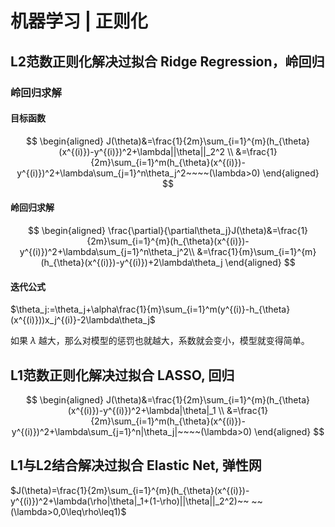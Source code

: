 # 机器学习 | 正则化
## L2范数正则化解决过拟合 Ridge Regression，岭回归
### 岭回归求解
#### 目标函数
$$
\begin{aligned}
J(\theta)&=\frac{1}{2m}\sum_{i=1}^{m}(h_{\theta}(x^{(i)})-y^{(i)})^2+\lambda||\theta||_2^2 \\
&=\frac{1}{2m}\sum_{i=1}^m(h_{\theta}(x^{(i)})-y^{(i)})^2+\lambda\sum_{j=1}^n\theta_j^2~~~~(\lambda>0)
\end{aligned}
$$
#### 岭回归求解
$$
\begin{aligned}
\frac{\partial}{\partial\theta_j}J(\theta)&=\frac{1}{2m}\sum_{i=1}^{m}(h_{\theta}(x^{(i)})-y^{(i)})^2+\lambda\sum_{j=1}^n\theta_j^2\\
&=\frac{1}{m}\sum_{i=1}^{m}(h_{\theta}(x^{(i)})-y^{(i)})+2\lambda\theta_j
\end{aligned}
$$
#### 迭代公式
$\theta_j:=\theta_j+\alpha\frac{1}{m}\sum_{i=1}^m(y^{(i)}-h_{\theta}(x^{(i)}))x_j^{(i)}-2\lambda\theta_j$

如果 $\lambda$ 越大，那么对模型的惩罚也就越大，系数就会变小，模型就变得简单。
## L1范数正则化解决过拟合 LASSO, 回归
$$
\begin{aligned}
J(\theta)&=\frac{1}{2m}\sum_{i=1}^{m}(h_{\theta}(x^{(i)})-y^{(i)})^2+\lambda|\theta|_1 \\
&=\frac{1}{2m}\sum_{i=1}^m(h_{\theta}(x^{(i)})-y^{(i)})^2+\lambda\sum_{j=1}^n|\theta_j|~~~~(\lambda>0)
\end{aligned}
$$
## L1与L2结合解决过拟合 Elastic Net, 弹性网
$J(\theta)=\frac{1}{2m}\sum_{i=1}^{m}(h_{\theta}(x^{(i)})-y^{(i)})^2+\lambda(\rho|\theta|_1+(1-\rho)||\theta||_2^2)~~ ~~(\lambda>0,0\leq\rho\leq1)$

